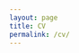 ```yaml
---
layout: page
title: CV
permalink: /cv/
---
```


<html>
	<meta http-equiv = "refresh" content = "2; url = https://github.com/NathanKolbow/NathanKolbow.github.io/blob/master/docs/yelp-writeup.pdf" />
</html>
